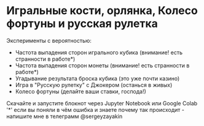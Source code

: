 # Игральные кости, орлянка, Колесо фортуны и русская рулетка   
Эксперименты с вероятностью:
* Частота выпадения сторон игрального кубика (внимание! есть странности в работе*)   
* Частота выпадения сторон монеты (внимание! есть странности в работе*)     
* Угадывание результата броска кубика (это уже почти казино)   
* Игра в "Русскую рулетку" с Джокером (останься в живых)   
* Колесо фортуны (делайте ваши ставки, господа!)      
    
Скачайте и запустите блокнот через Jupyter Notebook или Google Colab    
'*' если вы поняли в чём ошибка и знаете почему так происходит - напишите мне в телеграмм @sergeyzayakin
